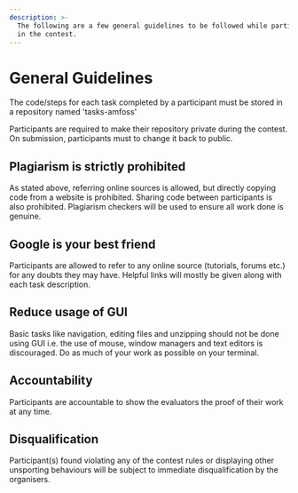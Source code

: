 ```yaml
---
description: >-
  The following are a few general guidelines to be followed while participating
  in the contest.
---
```


# General Guidelines

The code/steps for each task completed by a participant must be stored in a repository named 'tasks-amfoss' 

Participants are required to make their repository private during the contest. On submission, participants must to change it back to public. 

## **Plagiarism is strictly prohibited**

As stated above, referring online sources is allowed, but directly copying code from a website is prohibited. Sharing code between participants is also prohibited. Plagiarism checkers will be used to ensure all work done is genuine.

## **Google is your best friend**

Participants are allowed to refer to any online source \(tutorials, forums etc.\) for any doubts they may have. Helpful links will mostly be given along with each task description.

## **Reduce usage of GUI**

Basic tasks like navigation, editing files and unzipping should not be done using GUI i.e. the use of mouse, window managers and text editors is discouraged. Do as much of your work as possible on your terminal.

## **Accountability**

Participants are accountable to show the evaluators the proof of their work at any time. 

## **Disqualification**

 Participant\(s\) found violating any of the contest rules or displaying other unsporting behaviours will be subject to immediate disqualification by the organisers.

